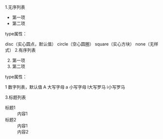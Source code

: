 1.无序列表

<ul type="disc">
  <li>第一项</li>
  <li>第二项</li>
</ul>
type属性：

disc（实心圆点，默认值）
circle（空心圆圈）
square（实心方块）
none（无样式）
2.有序列表

<ol type="1" start="2">
  <li>第一项</li>
  <li>第二项</li>
</ol>
type属性：

1 数字列表，默认值
A 大写字母
a 小写字母
Ⅰ大写罗马
ⅰ小写罗马

3.标题列表
<dl>
  <dt>标题1</dt>
  <dd>内容1</dd>
  <dt>标题2</dt>
  <dd>内容1</dd>
  <dd>内容2</dd>
</dl>
